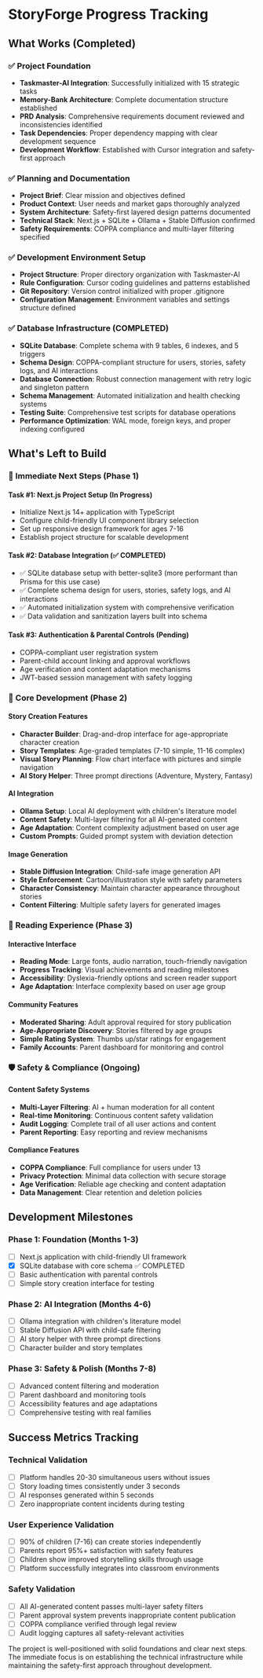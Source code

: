 # StoryForge Progress Tracking

## What Works (Completed)

### ✅ Project Foundation
- **Taskmaster-AI Integration**: Successfully initialized with 15 strategic tasks
- **Memory-Bank Architecture**: Complete documentation structure established
- **PRD Analysis**: Comprehensive requirements document reviewed and inconsistencies identified
- **Task Dependencies**: Proper dependency mapping with clear development sequence
- **Development Workflow**: Established with Cursor integration and safety-first approach

### ✅ Planning and Documentation
- **Project Brief**: Clear mission and objectives defined
- **Product Context**: User needs and market gaps thoroughly analyzed  
- **System Architecture**: Safety-first layered design patterns documented
- **Technical Stack**: Next.js + SQLite + Ollama + Stable Diffusion confirmed
- **Safety Requirements**: COPPA compliance and multi-layer filtering specified

### ✅ Development Environment Setup
- **Project Structure**: Proper directory organization with Taskmaster-AI
- **Rule Configuration**: Cursor coding guidelines and patterns established
- **Git Repository**: Version control initialized with proper .gitignore
- **Configuration Management**: Environment variables and settings structure defined

### ✅ Database Infrastructure (COMPLETED)
- **SQLite Database**: Complete schema with 9 tables, 6 indexes, and 5 triggers
- **Schema Design**: COPPA-compliant structure for users, stories, safety logs, and AI interactions
- **Database Connection**: Robust connection management with retry logic and singleton pattern
- **Schema Management**: Automated initialization and health checking systems
- **Testing Suite**: Comprehensive test scripts for database operations
- **Performance Optimization**: WAL mode, foreign keys, and proper indexing configured

## What's Left to Build

### 🔄 Immediate Next Steps (Phase 1)

#### Task #1: Next.js Project Setup (In Progress)
- Initialize Next.js 14+ application with TypeScript
- Configure child-friendly UI component library selection
- Set up responsive design framework for ages 7-16
- Establish project structure for scalable development

#### Task #2: Database Integration (✅ COMPLETED)
- ✅ SQLite database setup with better-sqlite3 (more performant than Prisma for this use case)
- ✅ Complete schema design for users, stories, safety logs, and AI interactions
- ✅ Automated initialization system with comprehensive verification
- ✅ Data validation and sanitization layers built into schema

#### Task #3: Authentication & Parental Controls (Pending)
- COPPA-compliant user registration system
- Parent-child account linking and approval workflows
- Age verification and content adaptation mechanisms
- JWT-based session management with safety logging

### 🚧 Core Development (Phase 2)

#### Story Creation Features
- **Character Builder**: Drag-and-drop interface for age-appropriate character creation
- **Story Templates**: Age-graded templates (7-10 simple, 11-16 complex)
- **Visual Story Planning**: Flow chart interface with pictures and simple navigation
- **AI Story Helper**: Three prompt directions (Adventure, Mystery, Fantasy)

#### AI Integration
- **Ollama Setup**: Local AI deployment with children's literature model
- **Content Safety**: Multi-layer filtering for all AI-generated content
- **Age Adaptation**: Content complexity adjustment based on user age
- **Custom Prompts**: Guided prompt system with deviation detection

#### Image Generation
- **Stable Diffusion Integration**: Child-safe image generation API
- **Style Enforcement**: Cartoon/illustration style with safety parameters
- **Character Consistency**: Maintain character appearance throughout stories
- **Content Filtering**: Multiple safety layers for generated images

### 📖 Reading Experience (Phase 3)

#### Interactive Interface
- **Reading Mode**: Large fonts, audio narration, touch-friendly navigation
- **Progress Tracking**: Visual achievements and reading milestones
- **Accessibility**: Dyslexia-friendly options and screen reader support
- **Age Adaptation**: Interface complexity based on user age group

#### Community Features
- **Moderated Sharing**: Adult approval required for story publication
- **Age-Appropriate Discovery**: Stories filtered by age groups
- **Simple Rating System**: Thumbs up/star ratings for engagement
- **Family Accounts**: Parent dashboard for monitoring and control

### 🛡️ Safety & Compliance (Ongoing)

#### Content Safety Systems
- **Multi-Layer Filtering**: AI + human moderation for all content
- **Real-time Monitoring**: Continuous content safety validation
- **Audit Logging**: Complete trail of all user actions and content
- **Parent Reporting**: Easy reporting and review mechanisms

#### Compliance Features
- **COPPA Compliance**: Full compliance for users under 13
- **Privacy Protection**: Minimal data collection with secure storage
- **Age Verification**: Reliable age checking and content adaptation
- **Data Management**: Clear retention and deletion policies

## Development Milestones

### Phase 1: Foundation (Months 1-3)
- [ ] Next.js application with child-friendly UI framework
- [x] SQLite database with core schema ✅ COMPLETED
- [ ] Basic authentication with parental controls
- [ ] Simple story creation interface for testing

### Phase 2: AI Integration (Months 4-6)
- [ ] Ollama integration with children's literature model
- [ ] Stable Diffusion API with child-safe filtering
- [ ] AI story helper with three prompt directions
- [ ] Character builder and story templates

### Phase 3: Safety & Polish (Months 7-8)
- [ ] Advanced content filtering and moderation
- [ ] Parent dashboard and monitoring tools
- [ ] Accessibility features and age adaptations
- [ ] Comprehensive testing with real families

## Success Metrics Tracking

### Technical Validation
- [ ] Platform handles 20-30 simultaneous users without issues
- [ ] Story loading times consistently under 3 seconds
- [ ] AI responses generated within 5 seconds
- [ ] Zero inappropriate content incidents during testing

### User Experience Validation
- [ ] 90% of children (7-16) can create stories independently
- [ ] Parents report 95%+ satisfaction with safety features
- [ ] Children show improved storytelling skills through usage
- [ ] Platform successfully integrates into classroom environments

### Safety Validation
- [ ] All AI-generated content passes multi-layer safety filters
- [ ] Parent approval system prevents inappropriate content publication
- [ ] COPPA compliance verified through legal review
- [ ] Audit logging captures all safety-relevant activities

The project is well-positioned with solid foundations and clear next steps. The immediate focus is on establishing the technical infrastructure while maintaining the safety-first approach throughout development.